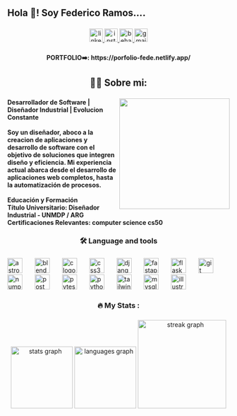 <h2 align="left">Hola 👋! Soy Federico Ramos....</h2>

###

<div align="center">
  <a href="https://www.linkedin.com/in/federico-ramoss/" target="_blank">
    <img src="https://img.shields.io/static/v1?message=LinkedIn&logo=linkedin&label=&color=0077B5&logoColor=white&labelColor=&style=flat" height="30" alt="linkedin logo"  />
  </a>
  <a href="https://www.instagram.com/federamos.id/" target="_blank">
    <img src="https://img.shields.io/static/v1?message=Instagram&logo=instagram&label=&color=E4405F&logoColor=white&labelColor=&style=flat" height="30" alt="instagram logo"  />
  </a>
  <a href="https://www.behance.net/federicoramos6" target="_blank">
    <img src="https://img.shields.io/static/v1?message=Behance&logo=behance&label=&color=1769ff&logoColor=white&labelColor=&style=flat" height="30" alt="behance logo"  />
  </a>
  <a href="ramosfederico76@gmail.com" target="_blank">
    <img src="https://img.shields.io/static/v1?message=Gmail&logo=gmail&label=&color=D14836&logoColor=white&labelColor=&style=flat" height="30" alt="gmail logo"  />
  </a>
</div>

###

<h4 align="center">PORTFOLIO➡️: https://porfolio-fede.netlify.app/</h4>

###

<h2 align="center">👩‍💻  Sobre mi:</h2>

###

<img align="right" height="250" src="https://mir-s3-cdn-cf.behance.net/user/230/2ce37e1202230651.6212feea12c0d.jpg"  />

###

<h4 align="left">Desarrollador de Software | Diseñador Industrial | Evolucion Constante<br><br>Soy un diseñador, aboco a la creacion de aplicaciones y desarrollo de software con el objetivo de soluciones que integren diseño y eficiencia. Mi experiencia actual abarca desde el desarrollo de aplicaciones web completos, hasta la automatización de procesos.<br><br>Educación y Formación<br>Título Universitario: Diseñador Industrial - UNMDP / ARG<br>Certificaciones Relevantes: computer science cs50</h4>

###

<h3 align="center">🛠 Language and tools</h3>

###

<div align="left">
  <img src="https://cdn.simpleicons.org/astro/FF5D01" height="34" alt="astro logo"  />
  <img width="20" />
  <img src="https://cdn.simpleicons.org/blender/F5792A" height="34" alt="blender logo"  />
  <img width="20" />
  <img src="https://cdn.simpleicons.org/c/A8B9CC" height="34" alt="c logo" />
  <img width="20" />
  <img src="https://cdn.simpleicons.org/css3/1572B6" height="34" alt="css3 logo"  />
  <img width="20" />
  <img src="https://skillicons.dev/icons?i=django" height="34" alt="django logo"  />
  <img width="20" />
  <img src="https://cdn.simpleicons.org/fastapi/009688" height="34" alt="fastapi logo"  />
  <img width="20" />
  <img src="https://skillicons.dev/icons?i=flask" height="34" alt="flask logo"  />
  <img width="20" />
  <img src="https://cdn.simpleicons.org/git/F05032" height="34" alt="git logo"  />
  <img width="20" />
  <img src="https://cdn.simpleicons.org/numpy/013243" height="34" alt="numpy logo"  />
  <img width="20" />
  <img src="https://cdn.simpleicons.org/postman/FF6C37" height="34" alt="postman logo"  />
  <img width="20" />
  <img src="https://cdn.simpleicons.org/pytest/0A9EDC" height="34" alt="pytest logo"  />
  <img width="20" />
  <img src="https://skillicons.dev/icons?i=py" height="34" alt="python logo"  />
  <img width="20" />
  <img src="https://cdn.simpleicons.org/tailwindcss/06B6D4" height="34" alt="tailwindcss logo"  />
  <img width="20" />
  <img src="https://skillicons.dev/icons?i=mysql" height="34" alt="mysql logo"  />
  <img width="20" />
  <img src="https://cdn.jsdelivr.net/gh/devicons/devicon/icons/illustrator/illustrator-plain.svg" height="34" alt="illustrator logo"  />
</div>

###

<h3 align="center">🔥   My Stats :</h3>

###

<div align="center">
  <img src="https://github-readme-stats.vercel.app/api?username=Fedemramos&hide_title=true&hide_rank=false&show_icons=true&include_all_commits=true&count_private=true&disable_animations=false&theme=radical&locale=en&hide_border=true&order=1" height="140" alt="stats graph"  />
  <img src="https://github-readme-stats.vercel.app/api/top-langs?username=Fedemramos&locale=en&hide_title=true&layout=compact&card_width=320&langs_count=6&theme=radical&hide_border=true&order=2" height="140" alt="languages graph"  />
  <img src="https://streak-stats.demolab.com?user=Fedemramos&locale=en&mode=weekly&theme=dark&hide_border=true&border_radius=5&order=3" height="200" alt="streak graph"  />
</div>

###
<!--
**Fedemramos/Fedemramos** is a ✨ _special_ ✨ repository because its `README.md` (this file) appears on your GitHub profile.

Here are some ideas to get you started:

- 🔭 I’m currently working on ...
- 🌱 I’m currently learning ...
- 👯 I’m looking to collaborate on ...
- 🤔 I’m looking for help with ...
- 💬 Ask me about ...
- 📫 How to reach me: ...
- 😄 Pronouns: ...
- ⚡ Fun fact: ...
-->
